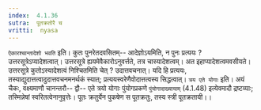 ```yaml
---
index:  4.1.36
sutra:  पूतक्रतोरै च
vritti:  nyasa
---
```


`ऐकारश्चान्तादेशो भवति` इति। कुतः पुनरेतदवसितम्-- आदेज्ञोऽयमिति, न पुनः प्रत्ययः ? उत्तरसूत्रेऽप्यादेशत्वात्। उत्तरसूत्रे ह्ययमेवैकारोऽनुवर्त्तते, तत्र चास्यादेशत्वम्। अत इहाप्यादेशत्वमवसीयते। उत्तरसूत्रे कुतोऽस्यादेशत्वं निश्चितमिति चेत् ? उदात्तवचनात्। यदि हि प्रत्ययः, तस्याद्युदात्तत्वादुदात्तवचनमनर्थकं स्यात्; प्रत्ययस्वरेणैवोदात्तत्वस्य सिद्धत्वात्।
`त्रय एते योगाः` इति। अयं चैकः, वक्ष्यमाणौ चानन्तरौ-- द्वौ-- एते त्रयो योगाः पुंयोगप्रकणे `पुंयोगादाख्यायाम्` (4.1.48) इत्येवमादौ द्रष्टव्याः; तस्मिन्नेषां स्वरितत्वेनानुवृत्तेः। पूतः क्रतुर्येन पुकषेण स पूतक्रतुः, तस्य स्त्री पूतक्रतायी।।

